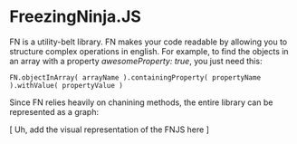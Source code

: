 FreezingNinja.JS
================

FN is a utility-belt library. FN makes your code readable by allowing you to structure complex operations in english. 
For example, to find the objects in an array with a property *awesomeProperty: true*, you just need this:

    FN.objectInArray( arrayName ).containingProperty( propertyName ).withValue( propertyValue )

Since FN relies heavily on chanining methods, the entire library can be represented as a graph:

[ Uh, add the visual representation of the FNJS here ]
